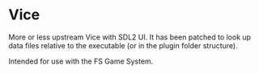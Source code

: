 # Vice

More or less upstream Vice with SDL2 UI. It has been patched to look up
data files relative to the executable (or in the plugin folder structure).

Intended for use with the FS Game System.
